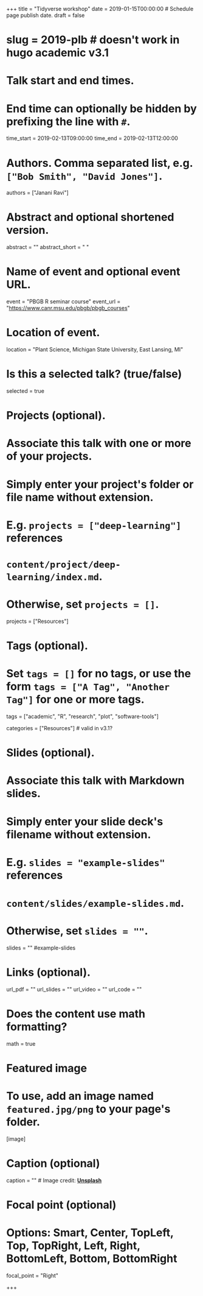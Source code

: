 +++
title = "Tidyverse workshop"
date = 2019-01-15T00:00:00  # Schedule page publish date.
draft = false
# slug = 2019-plb # doesn't work in hugo academic v3.1

# Talk start and end times.
#   End time can optionally be hidden by prefixing the line with `#`.
time_start = 2019-02-13T09:00:00
time_end = 2019-02-13T12:00:00

# Authors. Comma separated list, e.g. `["Bob Smith", "David Jones"]`.
authors = ["Janani Ravi"]

# Abstract and optional shortened version.
abstract = ""
abstract_short = " "

# Name of event and optional event URL.
event = "PBGB R seminar course"
event_url = "https://www.canr.msu.edu/pbgb/pbgb_courses"

# Location of event.
location = "Plant Science, Michigan State University, East Lansing, MI"

# Is this a selected talk? (true/false)
selected = true

# Projects (optional).
#   Associate this talk with one or more of your projects.
#   Simply enter your project's folder or file name without extension.
#   E.g. `projects = ["deep-learning"]` references 
#   `content/project/deep-learning/index.md`.
#   Otherwise, set `projects = []`.
projects = ["Resources"]

# Tags (optional).
#   Set `tags = []` for no tags, or use the form `tags = ["A Tag", "Another Tag"]` for one or more tags.
tags = ["academic", "R", "research", "plot", "software-tools"]

categories = ["Resources"] # valid in v3.1?
  
# Slides (optional).
#   Associate this talk with Markdown slides.
#   Simply enter your slide deck's filename without extension.
#   E.g. `slides = "example-slides"` references 
#   `content/slides/example-slides.md`.
#   Otherwise, set `slides = ""`.
slides = "" #example-slides

# Links (optional).
url_pdf = ""
url_slides = ""
url_video = ""
url_code = ""

# Does the content use math formatting?
math = true

# Featured image
# To use, add an image named `featured.jpg/png` to your page's folder. 
[image]
  # Caption (optional)
  caption = "" # Image credit: [**Unsplash**](https://unsplash.com/photos/bzdhc5b3Bxs)

  # Focal point (optional)
  # Options: Smart, Center, TopLeft, Top, TopRight, Left, Right, BottomLeft, Bottom, BottomRight
  focal_point = "Right"

+++

